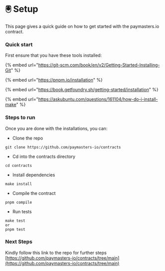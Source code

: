 # 🖲 Setup

This page gives a quick guide on how to get started with the paymasters.io contract.

### Quick start

First ensure that you have these tools installed:

{% embed url="https://git-scm.com/book/en/v2/Getting-Started-Installing-Git" %}

{% embed url="https://pnpm.io/installation" %}

{% embed url="https://book.getfoundry.sh/getting-started/installation" %}

{% embed url="https://askubuntu.com/questions/161104/how-do-i-install-make" %}

### Steps to run

Once you are done with the installations, you can:

* Clone the repo&#x20;

```
git clone https://github.com/paymasters-io/contracts
```

* Cd into the contracts directory

```
cd contracts
```

* Install dependencies

```
make install
```

* Compile the contract

```
pnpm compile
```

* Run tests

```
make test 
or 
pnpm test
```

### Next Steps

Kindly follow this link to the repo for further steps [https://github.com/paymasters-io/contracts/tree/main](https://github.com/paymasters-io/contracts/tree/main)

